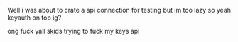 Well i was about to crate a api connection for testing but im too lazy so yeah keyauth on top ig?

ong fuck yall skids trying to fuck my keys api
